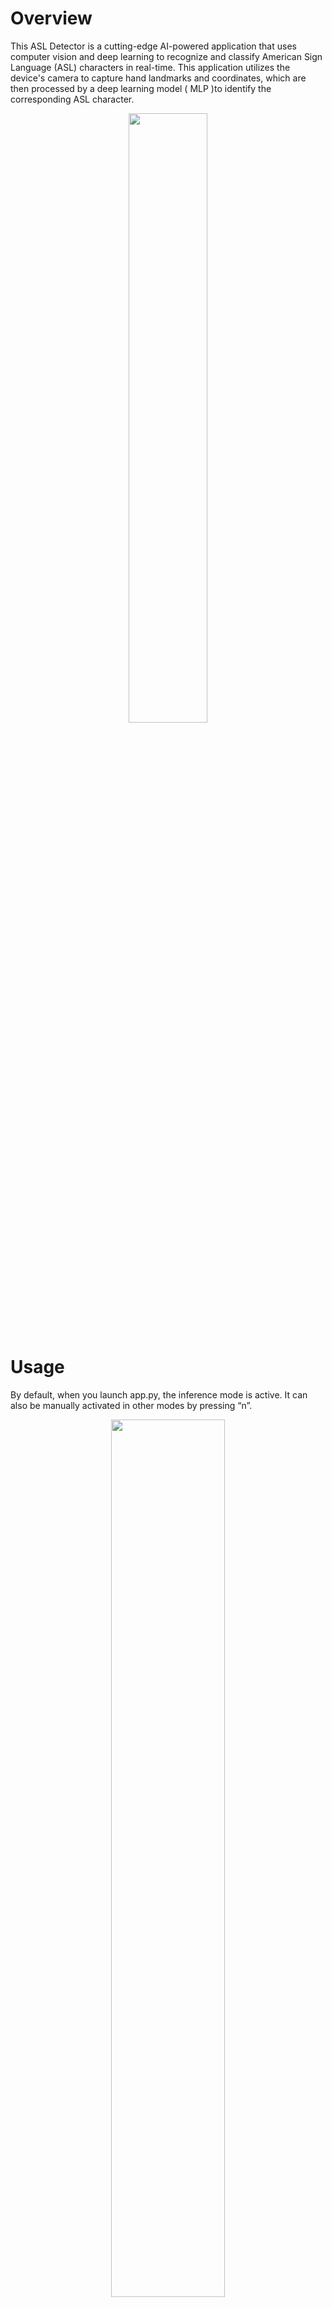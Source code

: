# Overview

This ASL Detector is a cutting-edge AI-powered application that uses computer vision and deep learning to recognize and classify American Sign Language (ASL) characters in real-time. This application utilizes the device's camera to capture hand landmarks and coordinates, which are then processed by a deep learning model  ( MLP )to identify the corresponding ASL character.

<p align="center">
   <img src="https://github.com/AkramOM606/American-Sign-Language-Detection/assets/162604610/6945d009-8aa7-4bf7-99f8-9743662c5248" width="50%">
</p>

# Usage
By default, when you launch app.py, the inference mode is active. It can also be manually activated in other modes by pressing “n”.

<p align="center">
   <img src="https://github.com/AkramOM606/American-Sign-Language-Detection/assets/162604610/16ed949f-5aa8-4ed4-b49e-a7eb365c8923" width="60%">
</p>

# Table of Contents

1. [Features](#Features)
2. [Requirements](#Requirements)
3. [Installation](#Installation)
4. [Model Training](#Model-Training)


# Features

- **Real-time ASL detection using the device's camera.**
- **Accurate classification of ASL characters using a deep learning model.**
- **Hand landmark tracking for precise gesture recognition.**
- **Support for a wide range of ASL characters and phrases.**
- **High accuracy and robustness in varying lighting conditions.**

 
 # requirements.txt 


Package	Used For
mediapipe	Detecting 21 hand landmarks in real time
opencv-python	Capturing video from webcam and displaying the detection window
tensorflow	Building and training the MLP model to classify ASL signs
numpy	Numerical operations, e.g., feature vector manipulation
pandas	Handling CSV dataset (landmarks and labels)
sklearn	Label encoding, train-test splitting, evaluation
pyttsx3	Text-to-speech for audio output (in GUI app)
tkinter	GUI interface for the ASL detection application
matplotlib	Visualizing model performance or data (in the notebook)


# Installation:

1. Clone the Repository:

```
git clone https://github.com/aman420xd/American-Sign-Language-Detection.git
cd American-Sign-Language-Detection
```

3. Install Dependencies:

```
pip install -r requirements.txt
```

4. Run the Application:

```
python main.py
```
Model Training 
The model is trained in the Jupyter notebook:
📄 keypoint_classification.ipynb

It uses MediaPipe to extract 21 hand landmarks (each having x, y, z coordinates), and then uses a Multi-Layer Perceptron (MLP) model (built with TensorFlow/Keras) to classify the hand pose into ASL characters.

